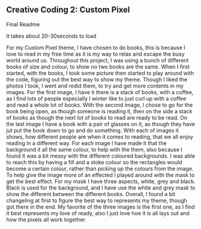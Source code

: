 ## Creative Coding 2: Custom Pixel
Final Readme

It takes about 20-30seconds to load

For my Custom Pixel theme, I have chosen to do books, this is because I love to read in my free time as it is my way to relax and escape the busy world around us. Throughout this project, I was using a bunch of different books of size and colour, to show no two books are the same.
When I first started, with the books, I took some picture then started to play around with the code, figuring out the best way to show my theme. Though I liked the photos I took, I went and redid them, to try and get more contents in my images.
For the first image, I have it there is a stack of books, with a coffee, as I find lots of people especially I winter like to just curl up with a coffee and read a whole lot of books.
With the second image, I chose to go for the book being open, as though someone is reading it, then on the side a stack of books as though the next lot of books to read are ready to be read.
On the last image I have a book with a pair of glasses on it, as though they have jut put the book down to go and do something.
With each of images it shows, how different people are when it comes to reading, that we all enjoy reading in a different way.
For each image I have made it that the background it all the same colour, to help with the them, also because I found it was a bit messy with the different coloured backgrounds. I was able to reach this by having a fill and a stoke colour so the rectangles would become a certain colour, rather than picking up the colours from the image. To help give the image more of an effected I played around with the mask to get the best effect. For my mask I have three aspects, white, grey and black. Black is used for the background, and I have use the white and grey mask to show the different between the different books.
Overall, I found a bit changeling at first to figure the best way to represents my theme, though got there in the end. My favorite of the three images is the first one, as I find it best represents my love of ready, also I just love hoe it is all lays out and how the pixels all work together.
